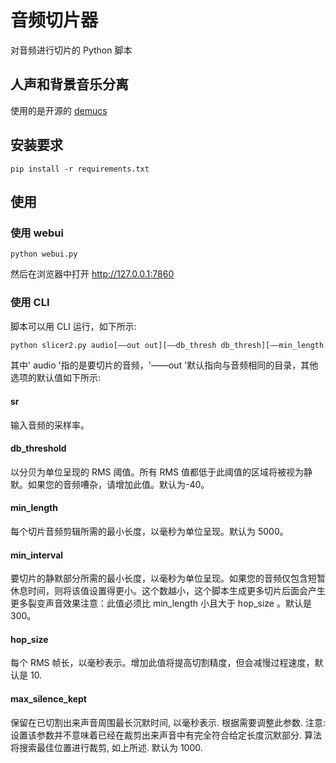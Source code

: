 # 音频切片器

对音频进行切片的 Python 脚本

## 人声和背景音乐分离

使用的是开源的 [demucs](https://github.com/facebookresearch/demucs)

## 安装要求

```shell
pip install -r requirements.txt
```

## 使用

### 使用 webui

```shell
python webui.py
```

然后在浏览器中打开 http://127.0.0.1:7860

### 使用 CLI

脚本可以用 CLI 运行，如下所示:

```bash
python slicer2.py audio[——out out][——db_thresh db_thresh][——min_length min_length][——min_interval min_interval][——hop_size hop_size][——max_sil_keep max_sil_keep]
```

其中' audio '指的是要切片的音频，'——out '默认指向与音频相同的目录，其他选项的默认值如下所示:

#### sr

输入音频的采样率。

#### db_threshold

以分贝为单位呈现的 RMS 阈值。所有 RMS 值都低于此阈值的区域将被视为静默。如果您的音频嘈杂，请增加此值。默认为-40。

#### min_length

每个切片音频剪辑所需的最小长度，以毫秒为单位呈现。默认为 5000。

#### min_interval

要切片的静默部分所需的最小长度，以毫秒为单位呈现。如果您的音频仅包含短暂休息时间，则将该值设置得更小。这个数越小，这个脚本生成更多切片后面会产生更多裂变声音效果注意：此值必须比 min_length 小且大于 hop_size 。默认是 300。

#### hop_size

每个 RMS 帧长，以毫秒表示。增加此值将提高切割精度，但会减慢过程速度，默认是 10.

#### max_silence_kept

保留在已切割出来声音周围最长沉默时间, 以毫秒表示. 根据需要调整此参数. 注意: 设置该参数并不意味着已经在裁剪出来声音中有完全符合给定长度沉默部分. 算法将搜索最佳位置进行裁剪, 如上所述. 默认为 1000.
